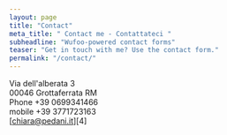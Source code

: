 ```yaml
---
layout: page
title: "Contact"
meta_title: " Contact me - Contattateci "
subheadline: "Wufoo-powered contact forms"
teaser: "Get in touch with me? Use the contact form."
permalink: "/contact/"
---
```



Via dell'alberata 3  
00046 Grottaferrata RM  
Phone +39 0699341466  
mobile +39 3771723163  
[chiara@pedani.it][4]  

 
   